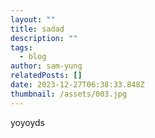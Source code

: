 ```yaml
---
layout: ""
title: sadad
description: ""
tags:
  - blog
author: sam-yung
relatedPosts: []
date: 2023-12-27T06:38:33.848Z
thumbnail: /assets/003.jpg
---
```

yoyoyds